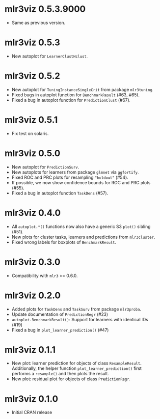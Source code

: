 # mlr3viz 0.5.3.9000

- Same as previous version.


# mlr3viz 0.5.3

- New autoplot for `LearnerClustHclust`.

# mlr3viz 0.5.2

- New autoplot for `TuningInstanceSingleCrit` from package `mlr3tuning`.
- Fixed bugs in autoplot function for `BenchmarkResult` (#63, #65).
- Fixed a bug in autoplot function for `PredictionClust` (#67).

# mlr3viz 0.5.1

- Fix test on solaris.


# mlr3viz 0.5.0

- New autoplot for `PredictionSurv`.
- New autoplots for learners from package `glmnet` via `ggfortify`.
- Fixed ROC and PRC plots for resampling `"holdout"` (#54).
- If possible, we now show confidence bounds for ROC and PRC plots (#55).
- Fixed a bug in autoplot function `TaskDens` (#57).


# mlr3viz 0.4.0

- All `autoplot.*()` functions now also have a generic S3 `plot()` sibling (#51).
- New plots for cluster tasks, learners and predictions from `mlr3cluster`.
- Fixed wrong labels for boxplots of `BenchmarkResult`.


# mlr3viz 0.3.0

- Compatibility with `mlr3` >= 0.6.0.


# mlr3viz 0.2.0

- Added plots for `TaskDens` and `TaskSurv` from package `mlr3proba`.
- Update documentation of `PredictionRegr` (#23)
- `autoplot.BenchmarkResult()`: Support for learners with identical IDs (#19)
- Fixed a bug in `plot_learner_prediction()` (#47)


# mlr3viz 0.1.1

- New plot: learner prediction for objects of class `ResampleResult`.
  Additionally, the helper function `plot_learner_prediction()` first performs a
  `resample()` and then plots the result.
- New plot: residual plot for objects of class `PredictionRegr`.


# mlr3viz 0.1.0

- Initial CRAN release
